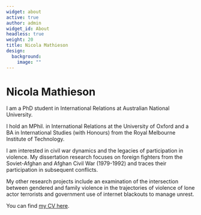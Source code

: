 ```yaml
---
widget: about
active: true
author: admin
widget_id: About
headless: true
weight: 20
title: Nicola Mathieson
design:
  background:
    image: ""
---
```

# Nicola Mathieson

I am a PhD student in International Relations at Australian National University. 

I hold an MPhil. in International Relations at the University of Oxford and a BA in International Studies (with Honours) from the Royal Melbourne Institute of Technology. 

I am interested in civil war dynamics and the legacies of participation in violence. My dissertation research focuses on foreign fighters from the Soviet-Afghan and Afghan Civil War (1979-1992) and traces their participation in subsequent conflicts. 

My other research projects include an examination of the intersection between gendered and family violence in the trajectories of violence of lone actor terrorists and government use of internet blackouts to manage unrest. 

You can find [my CV here](https://github.com/mathiesonnicola/nmathieson-academic/blob/fd4eade5c5953678953f37bda5ba864c64fcbdf0/CV_ACADEMIC%20August%202022.pdf).